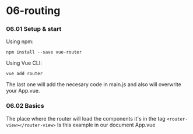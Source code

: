 # 06-routing

### 06.01 Setup & start

Using npm:

```
npm install --save vue-router
```

Using Vue CLI:
```
vue add router
```
The last one will add the necesary code in main.js and also will overwrite your App.vue.


### 06.02 Basics

The place where the router will load the components it's in the tag ```<router-view></router-view>```
Is this example in our document App.vue